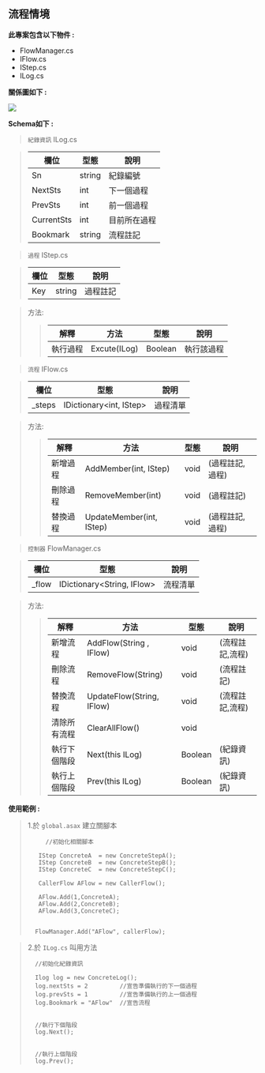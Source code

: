 ## 流程情境

**此專案包含以下物件 :**

 * FlowManager.cs
 * IFlow.cs
 * IStep.cs
 * ILog.cs
 
 

**關係圖如下 :** 

![](../master/images/relations.PNG)

**Schema如下 :**
> `紀錄資訊` ILog.cs 


> 欄位 | 型態 | 說明
> ------------ | ------------- | ----------
> Sn | string | 紀錄編號
> NextSts | int | 下一個過程
> PrevSts | int | 前一個過程
> CurrentSts | int | 目前所在過程
> Bookmark | string | 流程註記



>`過程` IStep.cs 


> 欄位 | 型態 | 說明
> ------------ | ------------- | ----------
> Key | string | 過程註記


> 方法:
>> 解釋 | 方法 | 型態 | 說明
>> ------------ | ------------- | ------------ | -----------
>> 執行過程 |  Excute(ILog) | Boolean | 執行該過程




>`流程` IFlow.cs 


> 欄位 | 型態 | 說明
> ------------ | ------------- | ----------
> _steps | IDictionary<int, IStep> | 過程清單


> 方法:
>> 解釋 | 方法 | 型態 | 說明
>> ------------ | ------------- | ------------ | -----------
>> 新增過程 |  AddMember(int, IStep) | void| (過程註記,過程)
>> 刪除過程 |  RemoveMember(int) | void | (過程註記)
>> 替換過程 |  UpdateMember(int, IStep)| void | (過程註記,過程)

>`控制器` FlowManager.cs 


>欄位 | 型態 | 說明
>------------ | ------------- | ----------
>_flow | IDictionary<String, IFlow> | 流程清單

>方法:
>> 解釋 | 方法 | 型態 | 說明
>> ------------ | ------------- | ------------ | ------------ 
>> 新增流程 |  AddFlow(String , IFlow) | void | (流程註記,流程)
>> 刪除流程 |  RemoveFlow(String) | void|  (流程註記)
>> 替換流程 |  UpdateFlow(String, IFlow)| void| (流程註記,流程)
>> 清除所有流程 |  ClearAllFlow() | void 
>> 執行下個階段 |  Next(this ILog) | Boolean | (紀錄資訊)
>> 執行上個階段 |  Prev(this ILog) | Boolean | (紀錄資訊)

**使用範例 :**

> 1.於 `global.asax` 建立關腳本
> ```
>	   //初始化相關腳本
>				
>    IStep ConcreteA  = new ConcreteStepA();
>	 IStep ConcreteB  = new ConcreteStepB();
>	 IStep ConcreteC  = new ConcreteStepC();
>
>    CallerFlow AFlow = new CallerFlow();
>            
>    AFlow.Add(1,ConcreteA);
>    AFlow.Add(2,ConcreteB);
>    AFlow.Add(3,ConcreteC);
>
>
>	FlowManager.Add("AFlow", callerFlow);           
>
>```

>2.於 `ILog.cs` 叫用方法
> ```
>	//初始化紀錄資訊
>
>	Ilog log = new ConcreteLog();
>	log.nextSts = 2         //宣告準備執行的下一個過程
>   log.prevSts = 1         //宣告準備執行的上一個過程
>	log.Bookmark = "AFlow"  //宣告流程
>
>
>   //執行下個階段
>   log.Next();
>
>
>   //執行上個階段
>   log.Prev();
>```           

